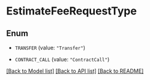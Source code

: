 # EstimateFeeRequestType

## Enum


* `TRANSFER` (value: `"Transfer"`)

* `CONTRACT_CALL` (value: `"ContractCall"`)


[[Back to Model list]](../README.md#documentation-for-models) [[Back to API list]](../README.md#documentation-for-api-endpoints) [[Back to README]](../README.md)



